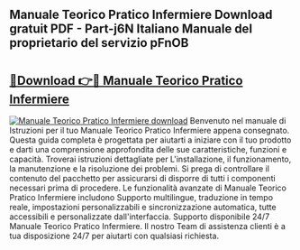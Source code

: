 ## Manuale Teorico Pratico Infermiere Download gratuit PDF - Part-j6N Italiano Manuale del proprietario del servizio pFnOB

# <h2><a href="http://dfgwqq.blite.top/?on=Manuale+Teorico+Pratico+Infermiere">🔗Download 👉🔴 Manuale Teorico Pratico Infermiere</a></h2>

[![Manuale Teorico Pratico Infermiere download](https://i.imgur.com/lujVjoI.png)](http://dfgwqq.blite.top/?on=Manuale+Teorico+Pratico+Infermiere)
Benvenuto nel manuale di Istruzioni per il tuo Manuale Teorico Pratico Infermiere appena consegnato. Questa guida completa è progettata per aiutarti a iniziare con il tuo prodotto e darti una comprensione approfondita delle sue caratteristiche, funzioni e capacità. Troverai istruzioni dettagliate per L'installazione, il funzionamento, la manutenzione e la risoluzione dei problemi. Si prega di controllare il contenuto del pacchetto per assicurarsi di disporre di tutti i componenti necessari prima di procedere. Le funzionalità avanzate di Manuale Teorico Pratico Infermiere includono Supporto multilingue, traduzione in tempo reale, impostazioni personalizzabili e sincronizzazione automatica, tutte accessibili e personalizzate dall'interfaccia. Supporto disponibile 24/7 Manuale Teorico Pratico Infermiere. Il nostro Team di assistenza clienti è a tua disposizione 24/7 per aiutarti con qualsiasi richiesta.
